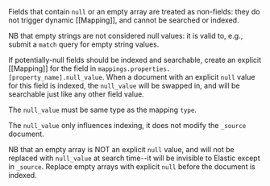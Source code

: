 Fields that contain `null` or an empty array are treated as non-fields: they do not trigger dynamic [[Mapping]], and cannot be searched or indexed.

NB that empty strings are not considered null values: it is valid to, e.g., submit a `match` query for empty string values.

If potentially-null fields should be indexed and searchable, create an explicit [[Mapping]] for the field in `mappings.properties.[property_name].null_value`.  When a  document with an explicit `null` value for this field is indexed, the `null_value` will be swapped in, and will be searchable just like any other field value.

The `null_value` must be same type as the mapping `type`.

The `null_value` only influences indexing, it does not modify the `_source` document.

NB that an empty array is NOT an explicit `null` value, and will not be replaced with `null_value` at search time--it will be invisible to Elastic except in `_source`. Replace empty arrays with explicit `null` before the document is indexed.